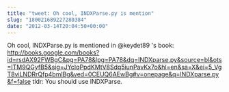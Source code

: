 ```yaml
---
title: "tweet: Oh cool, INDXParse.py is mention"
slug: "180021689227280384"
date: "2012-03-14T20:04:50+00:00"
---
```

Oh cool, INDXParse.py is mentioned in @keydet89 's book: http://books.google.com/books?id=rsdAX92FWBgC&pg=PA78&lpg=PA78&dq=INDXparse.py&source=bl&ots=ITM9QGyfB5&sig=JYcIqPpdKMtV8Sdq5iunPavKx7o&hl=en&sa=X&ei=5_VgT8viLNDRrQfp4bmlBg&ved=0CEUQ6AEwBg#v=onepage&q=INDXparse.py&f=false tldr: You should use INDXParse.